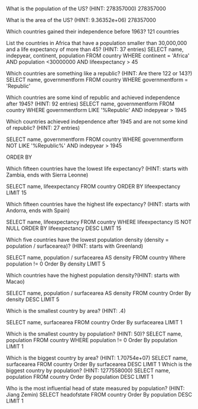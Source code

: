What is the population of the US? (HINT: 278357000)
278357000

What is the area of the US? (HINT: 9.36352e+06)
278357000

Which countries gained their independence before 1963?
121 countries

List the countries in Africa that have a population smaller than 30,000,000 and a life 
expectancy of more than 45? (HINT: 37 entries)
SELECT name, indepyear, continent, population
FROM country
WHERE continent = 'Africa'
AND population <30000000
AND lifeexpectancy > 45


Which countries are something like a republic? (HINT: Are there 122 or 143?)
SELECT name, governmentform
FROM country
WHERE governmentform = 'Republic'

Which countries are some kind of republic and achieved independence after 1945? (HINT: 92 entries)
SELECT name, governmentform
FROM country
WHERE governmentform
LIKE '%Republic'
AND indepyear > 1945


Which countries achieved independence after 1945 and are not some kind of republic? (HINT: 27 entries)

SELECT name, governmentform
FROM country
WHERE governmentform
NOT LIKE '%Republic%'
AND indepyear > 1945

ORDER BY

Which fifteen countries have the lowest life expectancy? (HINT: starts with Zambia, ends with Sierra Leonne)

SELECT name, lifeexpectancy 
FROM country
ORDER BY lifeexpectancy LIMIT 15


Which fifteen countries have the highest life expectancy? (HINT: starts with Andorra, ends with Spain)

SELECT name, lifeexpectancy 
FROM country
WHERE lifeexpectancy IS NOT NULL
ORDER BY  lifeexpectancy DESC
LIMIT 15 


Which five countries have the lowest population density (density = population / surfacearea)? (HINT: starts with Greenland)

SELECT name, population / surfacearea AS density 
FROM country
Where population != 0
Order By density 
LIMIT 5

Which countries have the highest population density?(HINT: starts with Macao)

SELECT name, population / surfacearea AS density 
FROM country
Order By density DESC
LIMIT 5


Which is the smallest country by area? (HINT: .4)

SELECT name, surfacearea
FROM country
Order By surfacearea
LIMIT 1

Which is the smallest country by population? (HINT: 50)?
SELECT name, population
FROM country
WHERE population != 0
Order By population
LIMIT 1

Which is the biggest country by area? (HINT: 1.70754e+07)
SELECT name, surfacearea
FROM country
Order By surfacearea DESC
LIMIT 1
Which is the biggest country by population? (HINT: 1277558000)
SELECT name, population
FROM country
Order By population DESC
LIMIT 1


Who is the most influential head of state measured by population? (HINT: Jiang Zemin)
SELECT headofstate
FROM country
Order By population DESC
LIMIT 1